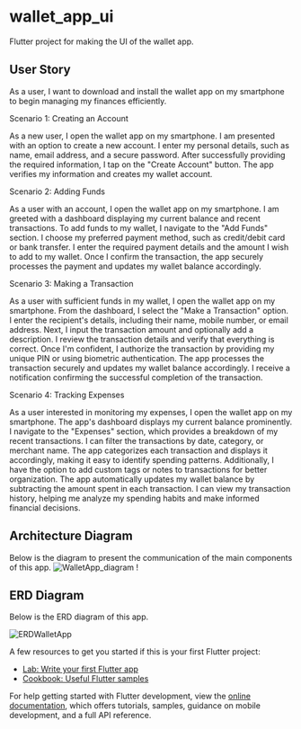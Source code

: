 # wallet_app_ui

Flutter project for making the UI of the wallet app.

## User Story 
As a user, I want to download and install the wallet app on my smartphone to begin managing my finances efficiently.

Scenario 1: Creating an Account

As a new user, I open the wallet app on my smartphone.
I am presented with an option to create a new account.
I enter my personal details, such as name, email address, and a secure password.
After successfully providing the required information, I tap on the "Create Account" button.
The app verifies my information and creates my wallet account.

Scenario 2: Adding Funds

As a user with an account, I open the wallet app on my smartphone.
I am greeted with a dashboard displaying my current balance and recent transactions.
To add funds to my wallet, I navigate to the "Add Funds" section.
I choose my preferred payment method, such as credit/debit card or bank transfer.
I enter the required payment details and the amount I wish to add to my wallet.
Once I confirm the transaction, the app securely processes the payment and updates my wallet balance accordingly.

Scenario 3: Making a Transaction

As a user with sufficient funds in my wallet, I open the wallet app on my smartphone.
From the dashboard, I select the "Make a Transaction" option.
I enter the recipient's details, including their name, mobile number, or email address.
Next, I input the transaction amount and optionally add a description.
I review the transaction details and verify that everything is correct.
Once I'm confident, I authorize the transaction by providing my unique PIN or using biometric authentication.
The app processes the transaction securely and updates my wallet balance accordingly.
I receive a notification confirming the successful completion of the transaction.

Scenario 4: Tracking Expenses

As a user interested in monitoring my expenses, I open the wallet app on my smartphone.
The app's dashboard displays my current balance prominently.
I navigate to the "Expenses" section, which provides a breakdown of my recent transactions.
I can filter the transactions by date, category, or merchant name.
The app categorizes each transaction and displays it accordingly, making it easy to identify spending patterns.
Additionally, I have the option to add custom tags or notes to transactions for better organization.
The app automatically updates my wallet balance by subtracting the amount spent in each transaction.
I can view my transaction history, helping me analyze my spending habits and make informed financial decisions.

## Architecture Diagram

Below is the diagram to present the communication of the main components of this app.
![WalletApp_diagram](https://github.com/AhnAne007/wallet_aap_ui_flutter/assets/89075855/f12612c8-56c6-4e30-b8b1-724d3ba7414e)
!

## ERD Diagram
Below is the ERD diagram of this app.

![ERDWalletApp](https://github.com/AhnAne007/wallet_aap_ui_flutter/assets/89075855/a5595a4e-7d12-46e4-865f-aa66c79e2494)





A few resources to get you started if this is your first Flutter project:

- [Lab: Write your first Flutter app](https://docs.flutter.dev/get-started/codelab)
- [Cookbook: Useful Flutter samples](https://docs.flutter.dev/cookbook)

For help getting started with Flutter development, view the
[online documentation](https://docs.flutter.dev/), which offers tutorials,
samples, guidance on mobile development, and a full API reference.
